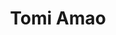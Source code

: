 ---
title: Tomi Amao
featured_image: https://res.cloudinary.com/softcomux/image/upload/v1533651805/sfc/headers/leadership-header.jpg
image_description: Black and white collage of business executives
name: Tomi Amao
designation: Chief Innovation Officer
profile: executive
position: 3
image: https://res.cloudinary.com/softcomux/image/upload/v1533656622/sfc/leadership/tomi.png
summary: |-
    Lorem ipsum is placeholder text commonly used in the graphic,  print, and publishing industries for previewing layouts and visual mockups
detail: |-
    Tomi Amao joined Sofcom from computer networking company Cisco Systems, where he worked as a Senior Cybersecurity Systems Engineer. Prior to that, he worked in the same role at Fortinet, a pure play cybersecurity company, responsible for the technical success of its West African business. As CIO at Softcom, he is in charge of managing the innovation process within the organization, identifying business opportunities and supporting best practices. Tomi holds a B.Eng. in Electrical and Electronics Engineering, and is currently studying Computer Science at Stanford University. He holds many industry certifications, including being a Cisco Certified Internetwork Expert for over the past ten years.
---